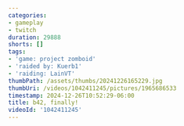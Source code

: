 ```yaml
---
categories:
- gameplay
- twitch
duration: 29888
shorts: []
tags:
- 'game: project zomboid'
- 'raided by: Kuerb1'
- 'raiding: LainVT'
thumbPath: /assets/thumbs/20241226165229.jpg
thumbUri: /videos/1042411245/pictures/1965686533
timestamp: 2024-12-26T10:52:29-06:00
title: b42, finally!
videoId: '1042411245'
---
```

